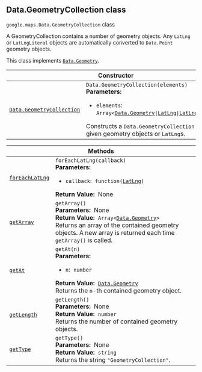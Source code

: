
<devsite-heading text=" Data.GeometryCollection class" for="Data.GeometryCollection" level="h2" link="" toc="" back-to-top=""><h2 id="Data.GeometryCollection" is-upgraded="">Data.GeometryCollection class </h2></devsite-heading>
<p>
<code translate="no" dir="ltr"><span itemprop="path">google.maps</span>.<span itemprop="name">Data.GeometryCollection</span></code>
class
</p>
<p>A GeometryCollection contains a number of geometry objects. Any <code translate="no" dir="ltr">LatLng</code> or <code translate="no" dir="ltr">LatLngLiteral</code> objects are automatically converted to <code translate="no" dir="ltr">Data.Point</code> geometry objects.</p>
<p>This class implements
<code translate="no" dir="ltr"><a href="Data.Geometry.md">Data.Geometry</a></code>.
</p>
<div class="devsite-table-wrapper"><table class="constructors responsive" summary="class Data.GeometryCollection - Constructor">
<thead>
<tr><th colspan="2" id="Data.GeometryCollection.constructor">Constructor</th>
</tr></thead>
<tbody>
<tr>
<td><code translate="no" dir="ltr"><a class="secret-link" href="#Data.GeometryCollection.constructor"><span>Data.GeometryCollection</span></a></code></td>
<td><div><code translate="no" dir="ltr">Data.GeometryCollection(elements)</code></div>
<div class="desc"><strong>Parameters:</strong>&nbsp; <ul>
<li><code translate="no" dir="ltr">elements</code>:&nbsp; <code translate="no" dir="ltr">Array&lt;<a href="Data.Geometry.md">Data.Geometry</a>|<a href="LatLng.md">LatLng</a>|<a href="LatLngLiteral.md">LatLngLiteral</a>&gt;</code></li>
</ul></div>
<div class="desc">Constructs a <code translate="no" dir="ltr">Data.GeometryCollection</code> from the given geometry objects or <code translate="no" dir="ltr">LatLng</code>s.</div></td>
</tr>
</tbody>
</table></div>
<div class="devsite-table-wrapper"><table class="methods responsive" summary="class Data.GeometryCollection - Methods">
<thead>
<tr><th colspan="2">Methods</th>
</tr></thead>
<tbody>
<tr id="Data.GeometryCollection.forEachLatLng">
<td itemprop="property"><code translate="no" dir="ltr"><a class="secret-link" href="#Data.GeometryCollection.forEachLatLng"><span>forEachLatLng</span></a></code></td>
<td><div><code translate="no" dir="ltr">forEachLatLng(callback)</code></div>
<div class="desc"><strong>Parameters:</strong>&nbsp; <ul>
<li><code translate="no" dir="ltr">callback</code>:&nbsp; <code translate="no" dir="ltr">function(<a href="LatLng.md">LatLng</a>)</code></li>
</ul></div>
<div class="desc"><strong>Return Value:</strong>&nbsp; None</div>
<div class="desc"></div></td>
</tr>
<tr id="Data.GeometryCollection.getArray">
<td itemprop="property"><code translate="no" dir="ltr"><a class="secret-link" href="#Data.GeometryCollection.getArray"><span>getArray</span></a></code></td>
<td><div><code translate="no" dir="ltr">getArray()</code></div>
<div class="desc"><strong>Parameters:</strong>&nbsp; None</div>
<div class="desc"><strong>Return Value:</strong>&nbsp; <code translate="no" dir="ltr">Array&lt;<a href="Data.Geometry.md">Data.Geometry</a>&gt;</code></div>
<div class="desc">Returns an array of the contained geometry objects. A new array is returned each time <code translate="no" dir="ltr">getArray()</code> is called.</div></td>
</tr>
<tr id="Data.GeometryCollection.getAt">
<td itemprop="property"><code translate="no" dir="ltr"><a class="secret-link" href="#Data.GeometryCollection.getAt"><span>getAt</span></a></code></td>
<td><div><code translate="no" dir="ltr">getAt(n)</code></div>
<div class="desc"><strong>Parameters:</strong>&nbsp; <ul>
<li><code translate="no" dir="ltr">n</code>:&nbsp; <code translate="no" dir="ltr">number</code></li>
</ul></div>
<div class="desc"><strong>Return Value:</strong>&nbsp; <code translate="no" dir="ltr"><a href="Data.Geometry.md">Data.Geometry</a></code></div>
<div class="desc">Returns the <code translate="no" dir="ltr">n</code>-th contained geometry object.</div></td>
</tr>
<tr id="Data.GeometryCollection.getLength">
<td itemprop="property"><code translate="no" dir="ltr"><a class="secret-link" href="#Data.GeometryCollection.getLength"><span>getLength</span></a></code></td>
<td><div><code translate="no" dir="ltr">getLength()</code></div>
<div class="desc"><strong>Parameters:</strong>&nbsp; None</div>
<div class="desc"><strong>Return Value:</strong>&nbsp; <code translate="no" dir="ltr">number</code></div>
<div class="desc">Returns the number of contained geometry objects.</div></td>
</tr>
<tr id="Data.GeometryCollection.getType">
<td itemprop="property"><code translate="no" dir="ltr"><a class="secret-link" href="#Data.GeometryCollection.getType"><span>getType</span></a></code></td>
<td><div><code translate="no" dir="ltr">getType()</code></div>
<div class="desc"><strong>Parameters:</strong>&nbsp; None</div>
<div class="desc"><strong>Return Value:</strong>&nbsp; <code translate="no" dir="ltr">string</code></div>
<div class="desc">Returns the string <code translate="no" dir="ltr">"GeometryCollection"</code>.</div></td>
</tr>
</tbody>
</table></div>
<script src="replace_links.js"></script>
